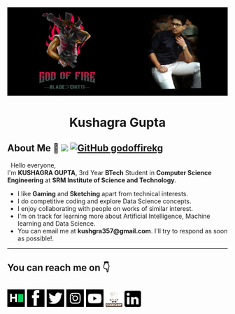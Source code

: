 ![](mine.jpeg)
--------------------------------------------------------------------------------------------------------------------------------------------------------------------------

<h1 align="center"> Kushagra Gupta </h1>

## About Me :love_you_gesture: ![](https://komarev.com/ghpvc/?username=godoffirekg&color=green)  [![GitHub godoffirekg](https://img.shields.io/github/followers/godoffirekg?label=follow&style=social)](https://github.com/godoffirekg)&nbsp;
&nbsp; Hello everyone,<br>
I'm __KUSHAGRA GUPTA__, 3rd Year __BTech__ Student in __Computer Science Engineering__ at __SRM Institute of Science and Technology__.
- I like __Gaming__ and __Sketching__ apart from technical interests.
- I do competitive coding and explore Data Science concepts. 
- I enjoy collaborating with people on works of similar interest.
- I'm on track for learning more about Artificial Intelligence, Machine learning and Data Science.
- You can email me at ____kushgra357@gmail.com____. I'll try to respond as soon as possible!.

--------------------------------------------------------------------------------------------------------------------------------------------------------------------------
## You can reach me on :point_down:
[![Foo](Logos1/1.png)](https://www.hackerrank.com/kushagra357)
[![Foo](Logos1/2.png)](https://www.facebook.com/kushagra.gupta.0508/)
[![Foo](Logos1/3.png)](https://twitter.com/kushagra357)
[![Foo](Logos1/4.png)](https://www.instagram.com/kushagra._.99/)
[![Foo](Logos1/5.png)](https://www.youtube.com/channel/UCPtHNEgopEEOA1NKUmWFDgA)
[![Foo](Logos1/6.png)](https://www.codechef.com/users/kushagra357)
[![Foo](Logos1/7.png)](https://www.linkedin.com/in/kushagra-gupta-5a92a812a/)
--------------------------------------------------------------------------------------------------------------------------------------------------------------------------
